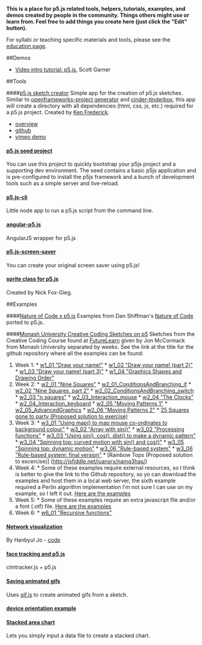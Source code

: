 **This is a place for p5.js related tools, helpers, tutorials, examples, and demos created by people in the community. Things others might use or learn from. Feel free to add things you create here (just click the "Edit" button).**

For syllabi or teaching specific materials and tools, please see the [education page](https://github.com/processing/p5.js/wiki/Education).

##Demos
* [Video intro tutorial: p5.js](http://www.creativebloq.com/web-design/new-tool-ideas-code-41514620), Scott Garner

##Tools

####[p5.js sketch creator](http://blog.kennethfrederick.de/2014/06/sketch-creator.html)
Simple app for the creation of p5.js sketches. Similar to [openframeworks-project generator](https://github.com/ofZach/project-creator) and [cinder-tinderbox](https://github.com/cinder/TinderBox-Mac), this app will create a directory with all dependencies (html, css, js, etc.) required for a p5.js project. Created by [Ken Frederick](http://kennethfrederick.de/). 
* [overview](http://blog.kennethfrederick.de/2014/06/sketch-creator.html)
* [github](https://github.com/frederickk/Sketch-Creator)
* [vimeo demo](https://vimeo.com/99052459)

#### [p5.js seed project](https://github.com/winkerVSbecks/p5js-seed)
You can use this project to quickly bootstrap your p5js project and a supporting dev environment. The seed contains a basic p5js application and is pre-configured to install the p5js framework and a bunch of development tools such as a simple server and live-reload. 

#### [p5.js-cli](https://github.com/brysonian/p5.js-cli)
Little node app to run a p5.js script from the command line.

#### [angular-p5.js](https://github.com/wxactly/angular-p5.js)
AngularJS wrapper for p5.js

#### [p5.js-screen-saver](https://github.com/mactkg/p5.js-screen-saver)
You can create your original screen saver using p5.js!

#### [sprite class for p5.js](https://github.com/n1ckfg/Animspritejs)
Created by Nick Fox-Gieg.

##Examples

####[Nature of Code x p5.js](https://github.com/shiffman/The-Nature-of-Code-Examples-p5.js)
Examples from Dan Shiffman's [Nature of Code](http://natureofcode.com) ported to p5.js.


####[Monash University Creative Coding Sketches on p5](https://github.com/juansrx/Monash-University-Creative-Coding-Examples-p5.js)
Sketches from the Creative Coding Course found at [FutureLearn](https://www.futurelearn.com/courses/creative-coding) given by Jon McCormack from Monash University separated by weeks. See the link at the title for the
github repository where all the examples can be found:
  1. Week 1:
    * [w1_01 "Draw your name!"](http://jsfiddle.net/juansrx/czy94wq3/)
    * [w1_02 "Draw your name! (part 2)"](http://jsfiddle.net/juansrx/4Ltubdg6/)
    * [w1_03 "Draw your name! (part 3)"](http://jsfiddle.net/juansrx/4porpxL5/)
    * [w1_04 "Graphics Shapes and Drawing Order"](http://jsfiddle.net/juansrx/rLL086ju/)
  2. Week 2:
    * [w2_01 "Nine Squares"](http://jsfiddle.net/juansrx/rnquna93/)
    * [w2_01_ConditionsAndBranching_if](http://jsfiddle.net/juansrx/mzrosxq7/)
    * [w2_02 "Nine Squares, part 2"](http://jsfiddle.net/juansrx/zym6waus/)
    * [w2_02_ConditionsAndBranching_switch](http://jsfiddle.net/juansrx/4j0r4m7r/)
    * [w2_03 "n squares"](http://jsfiddle.net/juansrx/rs363mf1/)
    * [w2_03_Interaction_mouse](http://jsfiddle.net/juansrx/4fwydtfv/)
    * [w2_04 "The Clocks"](http://jsfiddle.net/juansrx/ve3wrupy/)
    * [w2_04_Interaction_keyboard](http://jsfiddle.net/juansrx/wudbqdwy/)
    * [w2_05 "Moving Patterns 1"](http://jsfiddle.net/juansrx/m2mkx98a/)
    * [w2_05_AdvancedGraphics](http://jsfiddle.net/juansrx/ggsfzhjL/)
    * [w2_06 "Moving Patterns 2"](http://jsfiddle.net/juansrx/t0cnm41t/)
    * [25 Squares gone to party (Proposed solution to exercise)](http://jsfiddle.net/juansrx/ud4g3331/)
  3. Week 3:
    * [w3_01 "Using map() to map mouse co-ordinates to background colour"](http://jsfiddle.net/juansrx/Lqahtj7v/)
    * [w3_02 "Array with sin()"](http://jsfiddle.net/juansrx/pnokeavu/)
    * [w3_02 "Processing functions"](http://jsfiddle.net/juansrx/7kq77zm7/)
    * [w3_03 "Using sin(), cos(), dist() to make a dynamic pattern"](http://jsfiddle.net/juansrx/5qa1beb2/)
    * [w3_04 "Spinning top: curved motion with sin() and cos()"](http://jsfiddle.net/juansrx/mt6jcwwt/)
    * [w3_05 "Spinning top: dynamic motion"](http://jsfiddle.net/juansrx/ho766ekz/)
    * [w3_06 "Rule-based system"](http://jsfiddle.net/juansrx/myv5kg9t/)
    * [w3_06 "Rule-based system: final version"](http://jsfiddle.net/juansrx/orb3kmjk/)
    * [Rainbow Tops (Proposed solution to excercise)] (http://jsfiddle.net/juansrx/namq3has/)
  4. Week 4:
    * Some of these examples require external resources, so I think is better to give the link to the
      Github repository, so yo can download the examples and host them in a local web server, the
      sixth example required a Perlin algorithm implementation I'm not sure I can use on my example, so
      I left it out. [Here are the examples](https://github.com/juansrx/Monash-University-Creative-Coding-Examples-p5.js/tree/master/Week4)
  5. Week 5:
    * Some of these examples require an extra javascript file and/or a font (.otf) file. [Here are the examples](https://github.com/juansrx/Monash-University-Creative-Coding-Examples-p5.js/tree/master/Week5)
  6. Week 6:
    * [w6_01 "Recursive functions"](http://jsfiddle.net/juansrx/ogvb2k9y/)
 
#### [Network visualization](http://hanbyul-here.net/etc/2014_thesis_network/index.html)
By Hanbyul Jo - [code](https://github.com/hanbyul-here/thesis_network)
#### [face tracking and p5.js](https://gist.github.com/lmccart/2273a047874939ad8ad1)
clmtracker.js + p5.js
#### [Saving animated gifs](http://antiboredom.github.io/p5-gif-example/) 
Uses [gif.js](http://jnordberg.github.io/gif.js/) to create animated gifs from a sketch.
#### [device orientation example](https://gist.github.com/vanevery/5699b02ae7cd27f608ab)
#### [Stacked area chart](https://github.com/alvinschang/p5-stacked-area-chart)
Lets you simply input a data file to create a stacked chart.
